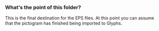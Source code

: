 ### What's the point of this folder?
This is the final destination for the EPS files. At this point you can assume that the pictogram has finished being imported to Glyphs.
